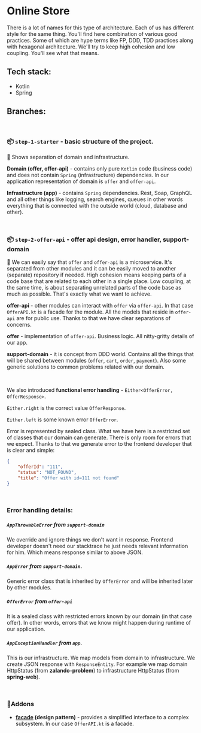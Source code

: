# Online Store 

There is a lot of names for this type of architecture. Each of us has different style for the same thing. You'll find here  combination of various good practices. Some of which are hype terms like FP, DDD, TDD practices along with hexagonal architecture. We'll try to keep high cohesion and low coupling. You'll see what that means.

## Tech stack: 
- Kotlin
- Spring

## Branches:

<br>

### 📦 `step-1-starter` - basic structure of the project. 

📜 Shows separation of domain and infrastructure. 

**Domain (offer, offer-api)** - contains only pure `Kotlin` code (business code) and does not contain `Spring` (infrastructure) dependencies. In our application representation of domain is `offer` and `offer-api`.

**Infrastructure (app)** - contains `Spring` dependencies. Rest, Soap, GraphQL and all other things like logging, search engines, queues in other words everything that is connected with the outside world (cloud, database and other).

<br>

### 📦 `step-2-offer-api` - offer api design, error handler, support-domain

📜 We can easily say that `offer` and `offer-api` is a microservice. It's separated from other modules and it can be easily moved to another (separate) repository if needed. High cohesion means keeping parts of a code base that are related to each other in a single place. Low coupling, at the same time, is about separating unrelated parts of the code base as much as possible. That's exactly what we want to achieve.

**offer-api** - other modules can interact with `offer` via `offer-api`. In that case `OfferAPI.kt` is a facade for the module. All the models that reside in `offer-api` are for public use. Thanks to that we have clear separations of concerns.

**offer** - implementation of `offer-api`. Business logic. All nitty-gritty details of our app.

**support-domain** - it is concept from DDD world. Contains all the things that will be shared between modules (`offer`, `cart`, `order`, `payment`). Also some generic solutions to common problems related with our domain. 

<br>

We also introduced **functional error handling** - `Either<OfferError, OfferResponse>`. 

`Either.right` is the correct value `OfferResponse`. 

`Either.left` is some known error `OfferError`.

Error is represented by sealed class. What we have here is a restricted set of classes that our domain can generate. There is only room for errors that we expect. Thanks to that we generate error to the frontend developer that is clear and simple: 

```json
{
    "offerId": "111",
    "status": "NOT_FOUND",
    "title": "Offer with id=111 not found"
}
```

<br>

### **Error handling details:**

##### `AppThrowableError` from `support-domain`

We override and ignore things we don't want in response. Frontend developer doesn't need our stacktrace he just needs relevant information for him. Which means response similar to above JSON. 

##### `AppError` from `support-domain`.

Generic error class that is inherited by `OfferError` and will be inherited later by other modules.

##### `OfferError` from `offer-api`

It is a sealed class with restricted errors known by our domain (in that case offer). In other words, errors that we know might happen during runtime of our application.   

##### `AppExceptionHandler` from `app`.

This is our infrastructure. We map models from domain to infrastructure. We create JSON response with `ResponseEntity`. For example we map domain HttpStatus (from **zalando-problem**) to infrastructure HttpStatus (from **spring-web**).

<br>

### 🧱Addons
- **[facade](https://github.com/iluwatar/java-design-patterns/tree/master/facade) (design pattern)** - provides a simplified interface to a complex subsystem. In our case `OfferAPI.kt` is a facade.


